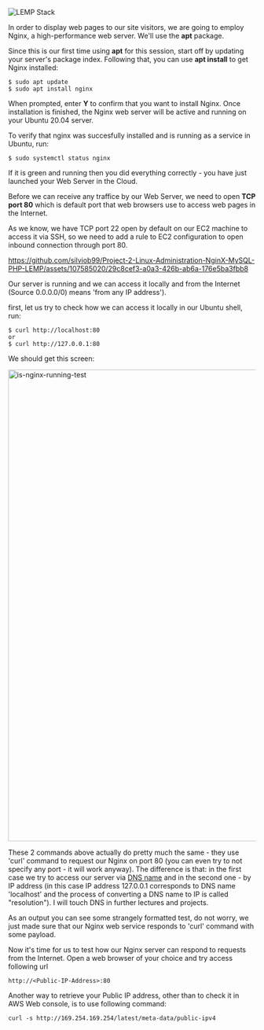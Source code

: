 ![LEMP Stack](https://github.com/silviob99/Project-2-Linux-Administration-NginX-MySQL-PHP-LEMP/assets/107585020/01f8a2b1-844f-42ec-9d0e-dec7854aae96)

In order to display web pages to our site visitors, we are going to employ Nginx, a high-performance web server. We'll use the **apt** package.  

Since this is our first time using **apt** for this session, start off by updating your server's package index. Following that, you can use **apt install** to get Nginx
installed:  

```
$ sudo apt update  
$ sudo apt install nginx  
```
 
When prompted, enter **Y** to confirm that you want to install Nginx. Once installation is finished, the Nginx web server will be active and running on your Ubuntu 20.04 server.   

 To verify that nginx was succesfully installed and is running as a service in Ubuntu, run:  

```$ sudo systemctl status nginx```  

 If it is green and running then you did everything correctly - you have just launched your Web Server in the Cloud.  

 Before we can receive any traffice by our Web Server, we need to open **TCP port 80** which is default port that web browsers use to access web pages in the Internet.

As we know, we have TCP port 22 open by default on our EC2 machine to access it via SSH, so we need to add a rule to EC2 configuration to open inbound connection through port 80.   



https://github.com/silviob99/Project-2-Linux-Administration-NginX-MySQL-PHP-LEMP/assets/107585020/29c8cef3-a0a3-426b-ab6a-176e5ba3fbb8  

Our server is running and we can access it locally and from the Internet (Source 0.0.0.0/0) means 'from any IP address').  

first, let us try to check how we can access it locally in our Ubuntu shell, run:

```
$ curl http://localhost:80
or
$ curl http://127.0.0.1:80
```
We should get this screen: 

<img width="960" alt="is-nginx-running-test" src="https://github.com/silviob99/Project-2-Linux-Administration-NginX-MySQL-PHP-LEMP/assets/107585020/3d2805e8-e1eb-4034-ab50-cf13926cf5c7">

These 2 commands above actually do pretty much the same - they use 'curl' command to request our Nginx on port 80 (you can even try to not specify any port - it will work anyway). The difference is that: in the first case we try to access our server via [DNS name](https://www.cloudflare.com/en-gb/learning/dns/what-is-dns/) and in the second one - by IP address (in this case IP address 127.0.0.1 corresponds to DNS name 'localhost' and the process of converting a DNS name to IP is called "resolution"). I will touch DNS in further lectures and projects.  

As an output you can see some strangely formatted test, do not worry, we just made sure that our Nginx web service responds to 'curl' command with some payload.  

Now it's time for us to test  how our Nginx server can respond to requests from the Internet. Open a web browser of your choice and try access following url  

```http://<Public-IP-Address>:80```  

Another way to retrieve your Public IP address, other than to check it in AWS Web console, is to use following command:  

```curl -s http://169.254.169.254/latest/meta-data/public-ipv4```  


